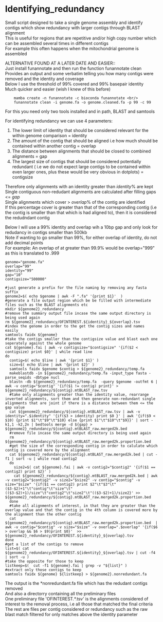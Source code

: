 # Identifying_redundancy
Small script designed to take a single genome assembly and identify contigs which show redundancy with larger contigs through BLAST alignment <br/>
This is useful for regions that are repetitive and/or high copy number which can be assembled several times in different contigs <br/>
For example this often happens when the mitochondrial genome is assembled <br/>

ALTERNATIVE FOUND AT A LATER DATE AND EASIER::<br/>
Just install funannotate and then run the function funannotate clean <br/>
Provides an output and some verbatim telling you how many contigs were removed and the identity and coverage <br/> 
Below I use the threshold of 99% covered and 99% basepair identity <br/>
Much quicker and easier (wish I knew of this before) <br/>

        mamba create -n funannotate -c bioconda funannotate <br/>
        funannotate clean -i genome.fa -o genome.cleaned.fa -p 99 -c 99 

For this you need only two tools installed and in path, BLAST and samtools

For identifying redundancy we can use 4 parameters:
1. The lower limit of identity that should be considered relevant for the within genome comparison = identity
2. The amount of the contig that should be aligned i.e how much should be contained within another contig = overlap
3. The distance between alignments that should be closed to combined alignments = gap
4. The largest size of contigs that should be considered potentially redundant ( i.e we do not expect large contigs to be contained within even larger ones, plus these would be very obvious in dotplots) = contigsize

Therefore only alignments with an identity greater than *identity*% are kept <br/>
Single contiguous non-redudant alignments are calculated after filling gaps <= *gap* <br/>
Single alignments which cover > *overlap*% of the contig are identified <br/>
If this percentage cover is greater than that of the corresponding contig (i.e the contig is smaller than that which is had aligned to), then it is considered the redudndant contig <br/>


Below I will use a 99% identity and overlap wih a 10bp gap and only look for redudancy in contigs smaller than 500kb <br/>
Note if wanting to go smaller than 99%, for either overlap of identity, do not add decimal points <br/>
For example: An overlap of at greater than 99.9% would be overlap="999" as this is translated to .999 <br/>

    genome="genome.fa"
    overlap="99"
    identity="99"
    gap="10"
    contigsize="500000"
    
    #just generate a prefix for the file naming by removing any fasta suffix
    genome2=$( echo $genome | awk -F ".fa" '{print $1}'  )
    #generate a file output region which be be filled with intermediate files such as the BLAST alignments etc
    mkdir ${genome2}_redundancy
    #remove the summary output file incase the same output directory is being used again
    rm ${genome2}_redundancy/OFINTEREST.${identity}_${overlap}.tsv
    #index the genome in order to the get the contig sizes and names easily
    samtools faidx ${genome}
    #take the contigs smaller than the contigsize value and blast each one seperately against the whole genome
    cat ${genome}.fai | awk -v contigsize="$contigsize" '{if($2 < contigsize) print $0}' | while read line
    do
      contig=$( echo $line | awk '{print $1}' )
      size=$( echo $line | awk '{print $2}' )
      samtools faidx $genome $contig > ${genome2}_redundancy/temp.fa
      makeblastdb -in ${genome2}_redundancy/temp.fa -input_type fasta -parse_seqids -dbtype nucl
      blastn -db ${genome2}_redundancy/temp.fa  -query $genome -outfmt 6 | awk -v contig="$contig" '{if($1 != contig) print}' >  ${genome2}_redundancy/${contig}.mtBLAST_raw.tsv
      #take only alignments greater than the identity value, rearrange inverted alignments, sort them and then generate non-redundant single alignments that are joint if there is a distance between them <= the gap value
      cat ${genome2}_redundancy/${contig}.mtBLAST_raw.tsv | awk -v identity=".$identity" '{if($3 > identity) print $0 }' | awk '{if($9 < $10) {print $1"\t"$9"\t"$10} else {print $1"\t"$10"\t"$9}}' | sort -k1,1 -k2,2n | bedtools merge -d ${gap} > ${genome2}_redundancy/${contig}.mtBLAST_raw.merged2k.bed
      #remove file incase the same output directory is being used again
      rm ${genome2}_redundancy/${contig}.mtBLAST_raw.merged2k.proportion.bed
      #get the size of the corresponding contig in order to calulate which contig is covered more by the alignment
      cat ${genome2}_redundancy/${contig}.mtBLAST_raw.merged2k.bed | cut -f1 | sort -u | while read contig2
      do
        size2=$( cat ${genome}.fai | awk -v contig2="$contig2" '{if($1 == contig2) print $2}' )
        cat ${genome2}_redundancy/${contig}.mtBLAST_raw.merged2k.bed | awk -v contig2="$contig2" -v size2="$size2" -v contig="$contig" -v size="$size" '{if($1 == contig2) print $2"\t"$3"\t"($3-$2)+1"\t"contig"\t"size"\t"(($3-$2)+1)/size"\t"contig2"\t"size2"\t"(($3-$2)+1)/size2}' >> ${genome2}_redundancy/${contig}.mtBLAST_raw.merged2k.proportion.bed
      done
      #take all alignments of interest, in that they are greater than the overlap value and that the contig in the 4th column is covered more by the alignment than the other contig
      cat ${genome2}_redundancy/${contig}.mtBLAST_raw.merged2k.proportion.bed  | awk -v contig="$contig" -v size="$size" -v overlap=".$overlap" '{if($6 > overlap && $6 > $9)print $0}'  >> ${genome2}_redundancy/OFINTEREST.${identity}_${overlap}.tsv
    done
    #get a list of the contigs to remove
    list=$( cat ${genome2}_redundancy/OFINTEREST.${identity}_${overlap}.tsv | cut -f4 | sort -u )
    #take the opposite for those to keep
    listkeep=$(  cut -f1 ${genome}.fai | grep -v "${list}" )
    #extract only those contigs to keep
    samtools faidx ${genome} ${listkeep} > ${genome2}.nonredundant.fa

The output is the \*nonredundant.fa file which has the redudant contigs removed <br/>
And also a directorry containing all the preliminary files <br/>
One preliminary file 'OFINTEREST.\*.tsv' is the alignments considered of interest to the removal process, i.e all those that matched the final criteria <br/>
The rest are files per contig considered or redundancy such as the raw blast match filtered for only matches above the identity parameter
